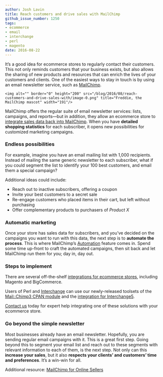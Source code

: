 ```yaml
---
author: Josh Lavin
title: Reach customers and drive sales with MailChimp
github_issue_number: 1250
tags:
- ecommerce
- email
- interchange
- perl
- magento
date: 2016-08-22
---
```


It’s a good idea for ecommerce stores to regularly contact their customers. This not only reminds customers that your business exists, but also allows the sharing of new products and resources that can enrich the lives of your customers and clients. One of the easiest ways to stay in touch is by using an email newsletter service, such as [MailChimp](http://mailchimp.com/).

    <img alt="" border="0" height="200" src="/blog/2016/08/reach-customers-and-drive-sales-with/image-0.png" title="Freddie, the MailChimp mascot" width="191"/>

MailChimp offers the regular suite of email newsletter services: lists, campaigns, and reports—​but in addition, they allow an ecommerce store to [integrate sales data back into MailChimp](http://mailchimp.com/connect-your-store/). When you have **detailed shopping statistics** for each subscriber, it opens new possibilities for customized marketing campaigns.

### Endless possibilities

For example, imagine you have an email mailing list with 1,000 recipients. Instead of mailing the same generic newsletter to each subscriber, what if you could segment the list to identify your 100 best customers, and email them a special campaign?

Additional ideas could include:

- Reach out to inactive subscribers, offering a coupon
- Invite your best customers to a secret sale
- Re-engage customers who placed items in their cart, but left without purchasing
- Offer complementary products to purchasers of *Product X*

### Automatic marketing

Once your store has sales data for subscribers, and you’ve decided on the campaigns you want to run with this data, the next step is to **automate the process**. This is where MailChimp’s [Automation](http://mailchimp.com/features/automation/) feature comes in. Spend some time up-front to craft the automated campaigns, then sit back and let MailChimp run them for you; day in, day out.

### Steps to implement

There are several off-the-shelf [integrations for ecommerce stores](https://connect.mailchimp.com/collections/e-commerce), including Magento and BigCommerce.

Users of Perl and [Interchange](/expertise/perl-interchange/) can use our newly-released toolsets of the [Mail::Chimp3 CPAN module](http://p3rl.org/Mail::Chimp3) and the [integration for Interchange5](https://github.com/jdigory/interchange-extras/tree/master/mailchimp).

[Contact us](/contact/) today for expert help integrating one of these solutions with your ecommerce store.

### Go beyond the simple newsletter

Most businesses already have an email newsletter. Hopefully, you are sending regular email campaigns with it. This is a great first step. Going beyond this to segment your email list and reach out to these segments with relevant information to each of them, is the next step. Not only can this **increase your sales**, but it also **respects your clients’ and customers’ time and preferences**. It’s a win-win for all.

Additional resource: [MailChimp for Online Sellers](http://mailchimp.com/resources/guides/mailchimp-for-online-sellers/)
